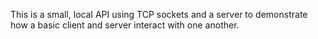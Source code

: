 This is a small, local API using TCP sockets and a server to demonstrate how a basic client and server interact with one another.

